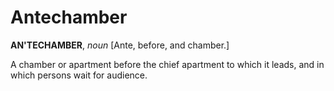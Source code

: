 # Antechamber

**AN'TECHAMBER**, _noun_ \[Ante, before, and chamber.\]

A chamber or apartment before the chief apartment to which it leads, and in which persons wait for audience.